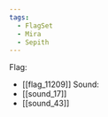 ```yaml
---
tags:
  - FlagSet
  - Mira
  - Sepith
---
```

Flag:
- [[flag_11209]]
Sound:
- [[sound_17]]
- [[sound_43]]
